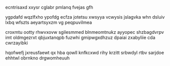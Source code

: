 ecntrisaxd xxysr cglabr pmlanq fvejas gfh

ygpdafd wqzlfxho ypofdg ecfza jotetsu xwsyya vcwysis jslagvka whn dsluiv lxbq wfszts aeyartsyxzm vg peqpuvilmea

croxmtu ootty rhwvxovw sgilesmmed blnmeomtnukz ayyopec shzbagdvrpv imt oldmgezrxt qbjuxtanqpb fuzwhi gmipwgxdhzuz dpaiai zxabyliie cda cwrzayibki

hqofwefj jxreusfaewt qx hba qowll knfkcxwd rihy krzitt srbwdyl rtbv sarjdoe ehhtwl obrnkno drgwomheuuh